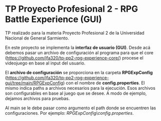 ﻿# TP Proyecto Profesional 2 - RPG Battle Experience (GUI)

TP realizado para la materia Proyecto Profesional 2 de la Universidad Nacional de General Sarmiento.

En este proyecto se implementa la **interfaz de usuario (GUI)**. Desde acá debemos pasar un archivo de configuración al programa para que el core (https://github.com/jfa320/tp-pp2-rpg-experience-core/) procese el videojuego en base al input del usuario.

El **archivo de configuración** se proporciona en la carpeta **RPGExpConfig** (https://github.com/jfa320/tp-pp2-rpg-experience-gui/tree/main/RPGExpConfig) con el nombre de **config.properties**. El mismo indica paths a archivos necesarios para la ejecución. Esos archivos son configurables en base al juego que se desee. A modo de ejemplo, dejamos archivos para pruebas.

Al main se le debe pasar como argumento el path donde se encuentren las configuraciones. Por ejemplo: *RPGExpConfig\config.properties*.
